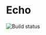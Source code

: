 # Echo

<img src="https://ci.appveyor.com/api/projects/status/wicq680mpvnijims?svg=true" alt="Build status">
